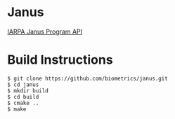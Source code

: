 Janus
=====

[IARPA Janus Program API](http://www.libjanus.org)

# Build Instructions

    $ git clone https://github.com/biometrics/janus.git
    $ cd janus
    $ mkdir build
    $ cd build
    $ cmake ..
    $ make
